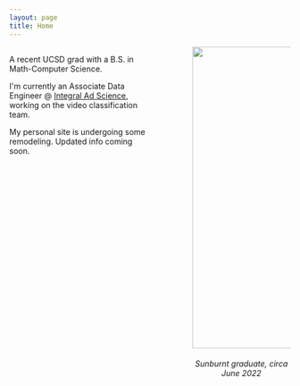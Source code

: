```yaml
---
layout: page
title: Home
---
```


<div style="display: inline-block;" class="footer-col">
    <span style="float: left; width: 50%; footer-col-1">
        <!-- <p>Hello! My name's Parsia.</p> -->
        <p>
<!--             I'm a graduating senior at UC San Diego, majoring in Math-Computer Science.
            I have an interest in many fields and topics, but the most prevailing are 
            software engineering, machine learning, cloud tech, mathematics, and data engineering/science/analytics. -->
            A recent UCSD grad with a B.S. in Math-Computer Science.
        </p>
        <!-- Add another paragraph to highlight who you are as an engineer -->
        <!-- Passionate, hungry, hardworking, competent, semi-experienced, etc. -->
        <p>
            I'm currently an Associate Data Engineer @ <a href="https://integralads.com/">Integral Ad Science</a>, working on the video classification team.
        </p>
        <p>My personal site is undergoing some remodeling. Updated info coming soon.</p>
   <!--      <p>
            If you're looking for a single-page version of this site, here's <a href="https://www.dropbox.com/s/zxqziw65aev5gk4/PH_Res_9232021.pdf?dl=0">my résumé</a>.
        </p> -->
    </span>
    <span style="float: right; width: 35%;" class="footer-col-2">
        <img style="object-fit: cover;" height=540 width=420 src="/assets/New_Headshot.jpeg">
        <h6 style="text-align: center;">Sunburnt graduate, circa June 2022</h6>
    </span>
</div>